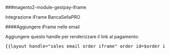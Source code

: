 ###magento2-module-gestpay-iframe

Integrazione iFrame BancaSellaPRO

####Aggiungere iFrame nelle email

Aggiungere questo handle per renderizzare il link al pagamento:
<pre>
{{layout handle="sales_email_order_iframe" order_id=$order_id}}
</pre>
